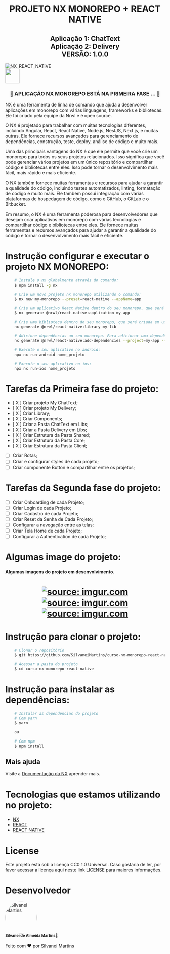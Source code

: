<h1 align="center">
 PROJETO NX MONOREPO + REACT NATIVE
</h1>

<h2 align="center">
   Aplicação 1: ChatText 
   <br />
   Aplicação 2: Delivery
   <br />
   VERSÃO: 1.0.0
</h2>

![NX_REACT_NATIVE](https://img.shields.io/badge/REACT-NATIVE-blue.svg)
<br />
<a href="https://nx.dev" target="_blank" rel="noreferrer"><img src="https://raw.githubusercontent.com/nrwl/nx/master/images/nx-logo.png" width="45"></a>

<h3 align="center">
	🚧  APLICAÇÃO NX MONOREPO ESTÁ NA PRIMEIRA FASE ...  🚧
</h3>

NX é uma ferramenta de linha de comando que ajuda a desenvolver aplicações em monorepo com várias linguagens, frameworks e bibliotecas. Ele foi criado pela equipe da Nrwl e é open source.

O NX é projetado para trabalhar com muitas tecnologias diferentes, incluindo Angular, React, React Native, Node.js, NestJS, Next.js, e muitas outras. Ele fornece recursos avançados para gerenciamento de dependências, construção, teste, deploy, análise de código e muito mais.

Uma das principais vantagens do NX é que ele permite que você crie um monorepo para todos os seus projetos relacionados. Isso significa que você pode gerenciar vários projetos em um único repositório e compartilhar código e bibliotecas entre eles. Isso pode tornar o desenvolvimento mais fácil, mais rápido e mais eficiente.

O NX também fornece muitas ferramentas e recursos para ajudar a garantir a qualidade do código, incluindo testes automatizados, linting, formatação de código e muito mais. Ele também possui integração com várias plataformas de hospedagem de código, como o GitHub, o GitLab e o Bitbucket.

Em resumo, o NX é uma ferramenta poderosa para desenvolvedores que desejam criar aplicativos em monorepo com várias tecnologias e compartilhar código e bibliotecas entre eles. Ele fornece muitas ferramentas e recursos avançados para ajudar a garantir a qualidade do código e tornar o desenvolvimento mais fácil e eficiente.

# Instrução configurar e executar o projeto NX MONOREPO:
```bash
    # Instale o nx globalmente através do comando:
    $ npm install -g nx

    # Crie um novo projeto nx monorepo utilizando o comando:
    $ nx new my-monorepo --preset=react-native --appName=app

    # Crie um aplicativo React Native dentro do seu monorepo, que será criado em um diretório separado dentro do seu monorepo. Para criar um aplicativo React Native, utilize o comando:
    $ nx generate @nrwl/react-native:application my-app

    # Crie uma biblioteca dentro do seu monorepo, que será criada em um diretório separado dentro do seu monorepo. Para criar uma biblioteca, utilize o comando:
    nx generate @nrwl/react-native:library my-lib

    # Adicione dependências ao seu monorepo. Para adicionar uma dependência, utilize o comando:
    nx generate @nrwl/react-native:add-dependencies --project=my-app --dependencies=my-lib

    # Execute o seu aplicativo no android:
    npx nx run-android nome_projeto

    # Execute o seu aplicativo no ios:
    npx nx run-ios nome_projeto
```

# Tarefas da Primeira fase do projeto:
-   [ X ] Criar projeto My ChatText;
-   [ X ] Criar projeto My Delivery;
-   [ X ] Criar Library;
-   [ X ] Criar Components;
-   [ X ] Criar a Pasta ChatText em Libs;
-   [ X ] Criar a Pasta Delivery em Libs;
-   [ X ] Criar Estrutura da Pasta Shared;
-   [ X ] Criar Estrutura da Pasta Core;
-   [ X ] Criar Estrutura da Pasta Client;
-   [  ] Criar Rotas;
-   [  ] Criar e configurar styles de cada projeto;
-   [  ] Criar componente Button e compartilhar entre os projetos;

# Tarefas da Segunda fase do projeto:
-   [  ] Criar Onboarding de cada Projeto;
-   [  ] Criar Login de cada Projeto;
-   [  ] Criar Cadastro de cada Projeto;
-   [  ] Criar Reset da Senha de Cada Projeto;
-   [  ] Configurar a navegação entre as telas;
-   [  ] Criar Tela Home de cada Projeto;
-   [  ] Configurar a Authentication de cada Projeto;

# Algumas image do projeto:
<h4 align="left">
	Algumas imagens do projeto em desenvolvimento.
</h4>
<h1 align="center">
    <a href="https://imgur.com/phxSDap"><img src="https://i.imgur.com/phxSDap.png" title="source: imgur.com" /></a>
 	<br />
    <a href="https://imgur.com/OFygwXx"><img src="https://i.imgur.com/OFygwXx.png" title="source: imgur.com" /></a>
	<br />
	<a href="https://imgur.com/vof5PM2"><img src="https://i.imgur.com/vof5PM2.png" title="source: imgur.com" /></a>
	<br />
</h1>

# Instrução para clonar o projeto:
```bash
    # Clonar o repositório
    $ git https://github.com/SilvaneiMartins/curso-nx-monorepo-react-native

    # Acessar a pasta do projeto
    $ cd curso-nx-monorepo-react-native
```

# Instrução para instalar as dependências:
```bash
    # Instalar as dependências do projeto
    # Com yarn
    $ yarn

    ou

    # Com npm
    $ npm install
```

## Mais ajuda

Visite a [Documentação da NX](https://nx.dev) aprender mais.

# Tecnologias que estamos utilizando no projeto:
-   [NX](https://nx.dev)
-   [REACT](https://pt-br.reactjs.org/)
-   [REACT NATIVE](https://reactnative.dev/)

# License
Este projeto está sob a licença CC0 1.0 Universal. Caso gostaria de ler, por favor acessar a licença aqui neste link [LICENSE](https://github.com/SilvaneiMartins/curso-nx-monorepo-react-native/blob/master/LICENSE) para maiores informações.

# Desenvolvedor
<a href="https://github.com/SilvaneiMartins">
    <img
        style="border-radius:50%"
        src="https://github.com/SilvaneiMartins.png"
        width="100px;"
        alt="Silvanei Martins"
    />
    <br />
    <sub>
        <b>Silvanei de Almeida Martins</b>🚀
    </sub>
    <br />
</a>
<br />
Feito com ❤️ por Silvanei Martins
